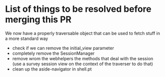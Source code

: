 # List of things to be resolved before merging this PR

We now have a properly traversable object that can be used to fetch stuff in a more standard way

- check if we can remove the initial_view parameter
- completely remove the SessionManager
- remove wrom the webhelpers the methods that deal with the session (use a survey session view on the context of the traverser to do that)
- clean up the aside-navigator in shell.pt
